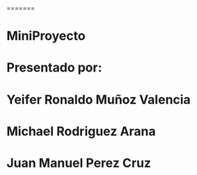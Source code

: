 
=======
# MiniProyecto

# Presentado por:
# Yeifer Ronaldo Muñoz Valencia	
# Michael Rodriguez Arana
# Juan Manuel Perez Cruz
